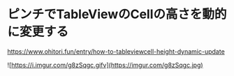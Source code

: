 # ピンチでTableViewのCellの高さを動的に変更する

https://www.ohitori.fun/entry/how-to-tableviewcell-height-dynamic-update


![https://i.imgur.com/g8zSqgc.gifv](https://imgur.com/g8zSqgc.jpg)
